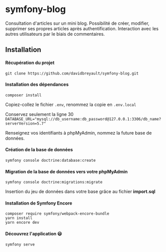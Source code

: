 # symfony-blog
Consultation d'articles sur un mini blog. Possibilité de créer, modifier, supprimer ses propres articles après authentification. Interaction avec les autres utilisateurs par le biais de commentaires. 

## Installation

#### Récupération du projet
`git clone https://github.com/davidbreyault/symfony-blog.git`

#### Installation des dépendances
`composer install`

Copiez-collez le fichier `.env`, renommez la copie en `.env.local`

Conservez seulement la ligne 30 
`DATABASE_URL="mysql://db_username:db_password@127.0.0.1:3306/db_name?serverVersion=5.7"`

Renseignez vos identifiants à phpMyAdmin, nommez la future base de données.

#### Création de la base de données
`symfony console doctrine:database:create`

#### Migration de la base de données vers votre phpMyAdmin
`symfony console doctrine:migrations:migrate`

Insertion du jeu de données dans votre base grâce au fichier __import.sql__

#### Installation de Symfony Encore

```
composer require symfony/webpack-encore-bundle
yarn install
yarn encore dev
```

#### Découvrez l'application :smiley:
`symfony serve`
